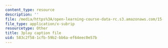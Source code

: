 ```yaml
---
content_type: resource
description: ''
file: /media/https%3A/open-learning-course-data-rc.s3.amazonaws.com/15-071-the-analytics-edge-spring-2017/583c2f581cfb59b2bb6aef64eec0e57b_cT3KA-QLEI0.vtt
file_type: application/x-subrip
resourcetype: Other
title: 3play caption file
uid: 583c2f58-1cfb-59b2-bb6a-ef64eec0e57b
---
```

